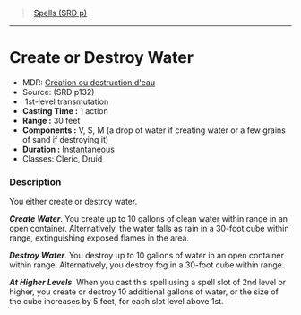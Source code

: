 ﻿---
!SpellItem
Name: Create or Destroy Water
AltName: "[Création ou destruction d'eau](hd_spells_creation_ou_destruction_deau.md)"
Type: transmutation
Level: 1
CastingTime: 1 action
Range: 30 feet
Components: V, S, M (a drop of water if creating water or a few grains of sand if destroying it)
Duration: Instantaneous
Classes: Cleric, Druid
Family: SpellVO
Source: (SRD p132)
Id: spells_vo.md#create-or-destroy-water
ParentLink: spells_vo.md#spells-srd-p
ParentName: Spells (SRD p)
NameLevel: 1
Attributes:
  Name: Create or Destroy Water
  Markdown: >+
    # <!--Name-->Create or Destroy Water<!--/Name-->


    - MDR: <!--AltName-->[Création ou destruction d'eau](hd_spells_creation_ou_destruction_deau.md)<!--/AltName-->

    - Source: <!--Source-->(SRD p132)<!--/Source-->

    -  <!--Level-->1<!--/Level-->st-level <!--Type-->transmutation<!--/Type-->

    - **Casting Time :** <!--CastingTime-->1 action<!--/CastingTime-->

    - **Range :** <!--Range-->30 feet<!--/Range-->

    - **Components :** <!--Components-->V, S, M (a drop of water if creating water or a few grains of sand if destroying it)<!--/Components-->

    - **Duration :** <!--Duration-->Instantaneous<!--/Duration-->

    - Classes: <!--Classes-->Cleric, Druid<!--/Classes-->


    ### Description


    You either create or destroy water.


    **_Create Water_**. You create up to 10 gallons of clean water within range in an open container. Alternatively, the water falls as rain in a 30-foot cube within range, extinguishing exposed flames in the area.


    **_Destroy Water_**. You destroy up to 10 gallons of water in an open container within range. Alternatively, you destroy fog in a 30-foot cube within range.


    **_At Higher Levels_**. When you cast this spell using a spell slot of 2nd level or higher, you create or destroy 10 additional gallons of water, or the size of the cube increases by 5 feet, for each slot level above 1st.

  AltName: "[Création ou destruction d'eau](hd_spells_creation_ou_destruction_deau.md)"
  Source: (SRD p132)
  Level: 1
  Type: transmutation
  CastingTime: 1 action
  Range: 30 feet
  Components: V, S, M (a drop of water if creating water or a few grains of sand if destroying it)
  Duration: Instantaneous
  Classes: Cleric, Druid
AttributesDictionary: >+
  Name: Create or Destroy Water

  Markdown: >+

    # <!--Name-->Create or Destroy Water<!--/Name-->





    - MDR: <!--AltName-->[Création ou destruction d'eau](hd_spells_creation_ou_destruction_deau.md)<!--/AltName-->



    - Source: <!--Source-->(SRD p132)<!--/Source-->



    -  <!--Level-->1<!--/Level-->st-level <!--Type-->transmutation<!--/Type-->



    - **Casting Time :** <!--CastingTime-->1 action<!--/CastingTime-->



    - **Range :** <!--Range-->30 feet<!--/Range-->



    - **Components :** <!--Components-->V, S, M (a drop of water if creating water or a few grains of sand if destroying it)<!--/Components-->



    - **Duration :** <!--Duration-->Instantaneous<!--/Duration-->



    - Classes: <!--Classes-->Cleric, Druid<!--/Classes-->





    ### Description





    You either create or destroy water.





    **_Create Water_**. You create up to 10 gallons of clean water within range in an open container. Alternatively, the water falls as rain in a 30-foot cube within range, extinguishing exposed flames in the area.





    **_Destroy Water_**. You destroy up to 10 gallons of water in an open container within range. Alternatively, you destroy fog in a 30-foot cube within range.





    **_At Higher Levels_**. When you cast this spell using a spell slot of 2nd level or higher, you create or destroy 10 additional gallons of water, or the size of the cube increases by 5 feet, for each slot level above 1st.



  AltName: "[Création ou destruction d'eau](hd_spells_creation_ou_destruction_deau.md)"

  Source: (SRD p132)

  Level: 1

  Type: transmutation

  CastingTime: 1 action

  Range: 30 feet

  Components: V, S, M (a drop of water if creating water or a few grains of sand if destroying it)

  Duration: Instantaneous

  Classes: Cleric, Druid

---
> [Spells (SRD p)](srd_spells.md)

---

# Create or Destroy Water

- MDR: [Création ou destruction d'eau](hd_spells_creation_ou_destruction_deau.md)
- Source: (SRD p132)
-  1st-level transmutation
- **Casting Time :** 1 action
- **Range :** 30 feet
- **Components :** V, S, M (a drop of water if creating water or a few grains of sand if destroying it)
- **Duration :** Instantaneous
- Classes: Cleric, Druid

### Description

You either create or destroy water.

**_Create Water_**. You create up to 10 gallons of clean water within range in an open container. Alternatively, the water falls as rain in a 30-foot cube within range, extinguishing exposed flames in the area.

**_Destroy Water_**. You destroy up to 10 gallons of water in an open container within range. Alternatively, you destroy fog in a 30-foot cube within range.

**_At Higher Levels_**. When you cast this spell using a spell slot of 2nd level or higher, you create or destroy 10 additional gallons of water, or the size of the cube increases by 5 feet, for each slot level above 1st.

